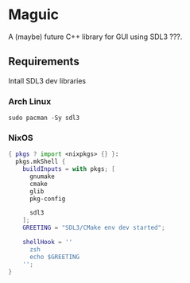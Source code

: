 # Maguic
A (maybe) future C++ library for GUI using SDL3 ???.

## Requirements
Intall SDL3 dev libraries

### Arch Linux
```
sudo pacman -Sy sdl3
```

### NixOS
```nix
{ pkgs ? import <nixpkgs> {} }:
  pkgs.mkShell {
    buildInputs = with pkgs; [
      gnumake
      cmake
      glib
      pkg-config

      sdl3
    ];
    GREETING = "SDL3/CMake env dev started";

    shellHook = ''
      zsh
      echo $GREETING
    '';
}
```